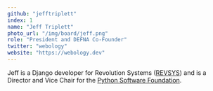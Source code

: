 ```yaml
---
github: "jefftriplett"
index: 1
name: "Jeff Triplett"
photo_url: "/img/board/jeff.png"
role: "President and DEFNA Co-Founder"
twitter: "webology"
website: "https://webology.dev"
---
```


Jeff is a Django developer for Revolution Systems ([REVSYS](https://revsys.com)) and is a Director and Vice Chair for the [Python Software Foundation](https://www.python.org/psf/board/).
